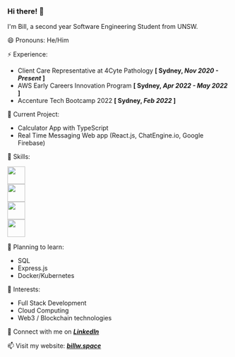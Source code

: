 ### Hi there! 👋

I'm Bill, a second year Software Engineering Student from UNSW. 

😄  Pronouns: He/Him

⚡️  Experience:
 * Client Care Representative at 4Cyte Pathology  **\[ Sydney, _Nov 2020 - Present_ \]**
 * AWS Early Careers Innovation Program  **\[ Sydney, _Apr 2022 - May 2022_ \]**
 * Accenture Tech Bootcamp 2022  **\[ Sydney, _Feb 2022_ \]**

🔭  Current Project:
- Calculator App with TypeScript
- Real Time Messaging Web app (React.js, ChatEngine.io, Google Firebase)

🥳  Skills:

  <img
    src="https://skillicons.dev/icons?i=c,cpp,py,java,js,ts&theme=light" style="height: 40px;"
  />
  <br />
  <img
    src="https://skillicons.dev/icons?i=html,css,materialui,nodejs,react" style="height: 40px;"
  />
  <br />
  <img
    src="https://skillicons.dev/icons?i=git,github,gitlab,bash" style="height: 40px;"
  />
  <br />
  <img src="https://skillicons.dev/icons?i=aws,azure,gcp,firebase" style="height: 40px;"/>
                
🤔  Planning to learn:
- SQL
- Express.js
- Docker/Kubernetes

🌱  Interests:
- Full Stack Development
- Cloud Computing
- Web3 / Blockchain technologies

💬  Connect with me on [_**LinkedIn**_](https://www.linkedin.com/in/bill-wong1/)

📫  Visit my website: [_**billw.space**_](https://billw.space)


<!-- - ⚡ Fun fact: ... -->
<!-- - 👯 I’m looking to collaborate on ... -->


